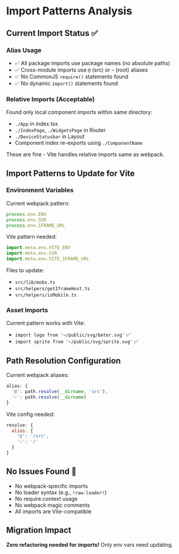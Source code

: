 # Import Patterns Analysis

## Current Import Status ✅

### Alias Usage
- ✅ All package imports use package names (no absolute paths)
- ✅ Cross-module imports use `@` (src) or `~` (root) aliases
- ✅ No CommonJS `require()` statements found
- ✅ No dynamic `import()` statements found

### Relative Imports (Acceptable)
Found only local component imports within same directory:
- `./App` in index.tsx
- `./IndexPage`, `./WidgetsPage` in Router
- `./DeviceStatusbar` in Layout
- Component index re-exports using `./ComponentName`

These are fine - Vite handles relative imports same as webpack.

## Import Patterns to Update for Vite

### Environment Variables
Current webpack pattern:
```javascript
process.env.ENV
process.env.SSR  
process.env.IFRAME_URL
```

Vite pattern needed:
```javascript
import.meta.env.VITE_ENV
import.meta.env.SSR
import.meta.env.VITE_IFRAME_URL
```

Files to update:
- `src/lib/mobx.ts`
- `src/helpers/getIframeHost.ts`
- `src/helpers/isMobile.ts`

### Asset Imports
Current pattern works with Vite:
- `import logo from '~/public/svg/beter.svg'` ✅
- `import sprite from '~/public/svg/sprite.svg'` ✅

## Path Resolution Configuration

Current webpack aliases:
```javascript
alias: {
  '@': path.resolve(__dirname, 'src'),
  '~': path.resolve(__dirname)
}
```

Vite config needed:
```javascript
resolve: {
  alias: {
    '@': '/src',
    '~': '/'
  }
}
```

## No Issues Found 🎉

- No webpack-specific imports
- No loader syntax (e.g., `!raw-loader!`)
- No require.context usage
- No webpack magic comments
- All imports are Vite-compatible

## Migration Impact

**Zero refactoring needed for imports!** Only env vars need updating.